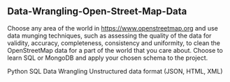## Data-Wrangling-Open-Street-Map-Data

Choose any area of the world in https://www.openstreetmap.org and use data munging techniques, such as assessing the quality of the data for validity, accuracy, completeness, consistency and uniformity, to clean the OpenStreetMap data for a part of the world that you care about. Choose to learn SQL or MongoDB and apply your chosen schema to the project.

Python
SQL
Data Wrangling
Unstructured data format (JSON, HTML, XML)
